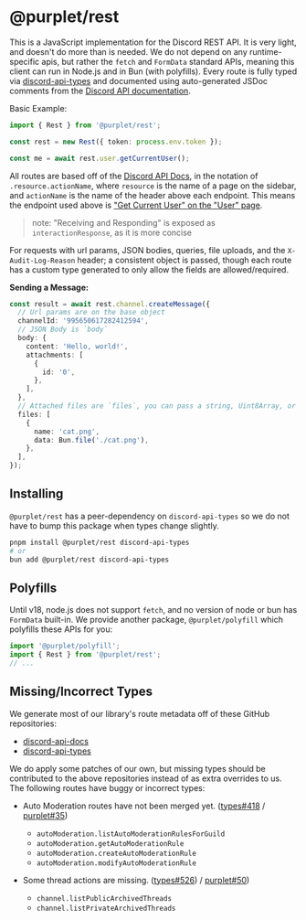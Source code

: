# @purplet/rest

This is a JavaScript implementation for the Discord REST API. It is very light, and doesn't do more than is needed. We do not depend on any runtime-specific apis, but rather the `fetch` and `FormData` standard APIs, meaning this client can run in Node.js and in Bun (with polyfills). Every route is fully typed via [discord-api-types](https://github.com/discordjs/discord-api-types) and documented using auto-generated JSDoc comments from the [Discord API documentation](https://discordapp.com/developers/docs/resources).

Basic Example:

```ts
import { Rest } from '@purplet/rest';

const rest = new Rest({ token: process.env.token });

const me = await rest.user.getCurrentUser();
```

All routes are based off of the [Discord API Docs](https://discordapp.com/developers/docs/resources/), in the notation of `.resource.actionName`, where `resource` is the name of a page on the sidebar, and `actionName` is the name of the header above each endpoint. This means the endpoint used above is ["Get Current User" on the "User" page](https://discordapp.com/developers/docs/resources/user#get-current-user).

> note: "Receiving and Responding" is exposed as `interactionResponse`, as it is more concise

For requests with url params, JSON bodies, queries, file uploads, and the `X-Audit-Log-Reason` header; a consistent object is passed, though each route has a custom type generated to only allow the fields are allowed/required.

**Sending a Message:**

```ts
const result = await rest.channel.createMessage({
  // Url params are on the base object
  channelId: '995650617282412594',
  // JSON Body is `body`
  body: {
    content: 'Hello, world!',
    attachments: [
      {
        id: '0',
      },
    ],
  },
  // Attached files are `files`, you can pass a string, Uint8Array, or even `Bun.file(...)`
  files: [
    {
      name: 'cat.png',
      data: Bun.file('./cat.png'),
    },
  ],
});
```

## Installing

`@purplet/rest` has a peer-dependency on `discord-api-types` so we do not have to bump this package when types change slightly.

```sh
pnpm install @purplet/rest discord-api-types
# or
bun add @purplet/rest discord-api-types
```

## Polyfills

Until v18, node.js does not support `fetch`, and no version of node or bun has `FormData` built-in. We provide another package, `@purplet/polyfill` which polyfills these APIs for you:

```ts
import '@purplet/polyfill';
import { Rest } from '@purplet/rest';
// ...
```

## Missing/Incorrect Types

We generate most of our library's route metadata off of these GitHub repositories:

- [discord-api-docs](https://github.com/discord/discord-api-docs)
- [discord-api-types](https://github.com/discordjs/discord-api-types)

We do apply some patches of our own, but missing types should be contributed to the above repositories instead of as extra overrides to us. The following routes have buggy or incorrect types:

- Auto Moderation routes have not been merged yet. ([types#418](https://github.com/discordjs/discord-api-types/pull/418) / [purplet#35](https://github.com/CRBT-Team/Purplet/issues/35))

  - `autoModeration.listAutoModerationRulesForGuild`
  - `autoModeration.getAutoModerationRule`
  - `autoModeration.createAutoModerationRule`
  - `autoModeration.modifyAutoModerationRule`

- Some thread actions are missing. ([types#526](https://github.com/discordjs/discord-api-types/issues/526)) / [purplet#50](https://github.com/CRBT-Team/Purplet/issues/50))

  - `channel.listPublicArchivedThreads`
  - `channel.listPrivateArchivedThreads`
